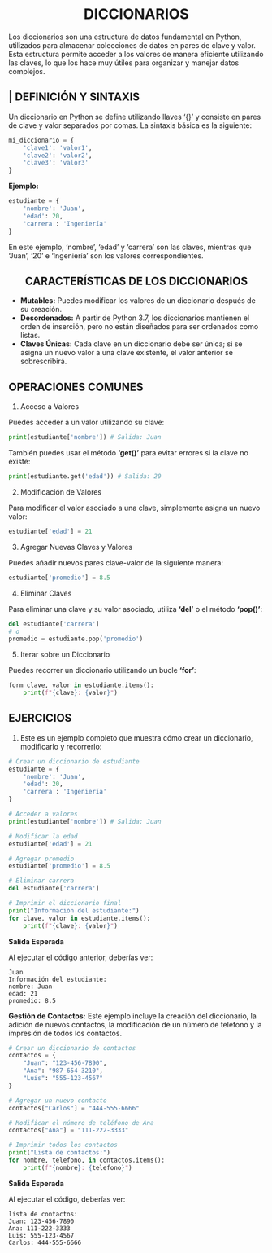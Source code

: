 
# <center>DICCIONARIOS</center>

Los diccionarios son una estructura de datos fundamental en Python, utilizados para almacenar colecciones de datos en pares de clave y valor. Esta estructura permite acceder a los valores de manera eficiente utilizando las claves, lo que los hace muy útiles para organizar y manejar datos complejos.


## | DEFINICIÓN Y SINTAXIS

Un diccionario en Python se define utilizando llaves ‘{}’ y consiste en pares de clave y valor separados por comas. La sintaxis básica es la siguiente:

```py
mi_diccionario = {
	'clave1': 'valor1',
	'clave2': 'valor2',
	'clave3': 'valor3'
}
```

**Ejemplo:**

```py
estudiante = {
	'nombre': 'Juan',
	'edad': 20,
	'carrera': 'Ingeniería'
}
```

En este ejemplo, ‘nombre’, ‘edad’ y ‘carrera’ son las claves, mientras que ‘Juan’, ‘20’ e ‘Ingeniería’ son los valores correspondientes.

## <center>CARACTERÍSTICAS DE LOS DICCIONARIOS</center>

- **Mutables:** Puedes modificar los valores de un diccionario después de su creación.
- **Desordenados:** A partir de Python 3.7, los diccionarios mantienen el orden de inserción, pero no están diseñados para ser ordenados como listas.
- **Claves Únicas:** Cada clave en un diccionario debe ser única; si se asigna un nuevo valor a una clave existente, el valor anterior se sobrescribirá.

## OPERACIONES COMUNES

1. Acceso a Valores

Puedes acceder a un valor utilizando su clave:

```py
print(estudiante['nombre']) # Salida: Juan
```

También puedes usar el método **‘get()’** para evitar errores si la clave no existe:

```py
print(estudiante.get('edad')) # Salida: 20
```

2. Modificación de Valores

Para modificar el valor asociado a una clave, simplemente asigna un nuevo valor:

```py
estudiante['edad'] = 21
```

3. Agregar Nuevas Claves y Valores

Puedes añadir nuevos pares clave-valor de la siguiente manera:

```py
estudiante['promedio'] = 8.5
```

4. Eliminar Claves

Para eliminar una clave y su valor asociado, utiliza **‘del’** o el método **‘pop()’**:

```py
del estudiante['carrera']
# o
promedio = estudiante.pop('promedio')
```

5. Iterar sobre un Diccionario

Puedes recorrer un diccionario utilizando un bucle **‘for’**:

```py
form clave, valor in estudiante.items():
	print(f"{clave}: {valor}")
```

## EJERCICIOS

1. Este es un ejemplo completo que muestra cómo crear un diccionario, modificarlo y recorrerlo:

```py
# Crear un diccionario de estudiante
estudiante = {
	'nombre': 'Juan',
	'edad': 20,
	'carrera': 'Ingeniería'
}

# Acceder a valores
print(estudiante['nombre']) # Salida: Juan

# Modificar la edad
estudiante['edad'] = 21

# Agregar promedio
estudiante['promedio'] = 8.5

# Eliminar carrera
del estudiante['carrera']

# Imprimir el diccionario final
print("Información del estudiante:")
for clave, valor in estudiante.items():
	print(f"{clave}: {valor}")
```

**Salida Esperada**

Al ejecutar el código anterior, deberías ver:

```plain
Juan
Información del estudiante:
nombre: Juan
edad: 21
promedio: 8.5
```

**Gestión de Contactos:** Este ejemplo incluye la creación del diccionario, la adición de nuevos contactos, la modificación de un número de teléfono y la impresión de todos los contactos.

```py
# Crear un diccionario de contactos
contactos = {
	"Juan": "123-456-7890",
	"Ana": "987-654-3210",
	"Luis": "555-123-4567"
}

# Agregar un nuevo contacto
contactos["Carlos"] = "444-555-6666"

# Modificar el número de teléfono de Ana
contactos["Ana"] = "111-222-3333"

# Imprimir todos los contactos
print("Lista de contactos:")
for nombre, telefono, in contactos.items():
	print(f"{nombre}: {telefono}")
```

**Salida Esperada**

Al ejecutar el código, deberías ver:

```plain
lista de contactos:
Juan: 123-456-7890
Ana: 111-222-3333
Luis: 555-123-4567
Carlos: 444-555-6666
```

